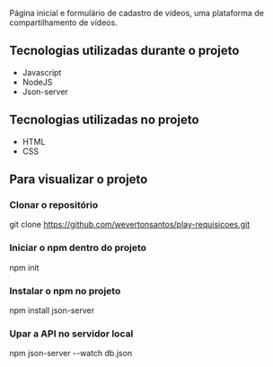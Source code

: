 <p>Página inicial e formulário de cadastro de vídeos, uma plataforma de compartilhamento de vídeos.</p>

## Tecnologias utilizadas durante o projeto
* Javascript
* NodeJS
* Json-server

## Tecnologias utilizadas no projeto
* HTML
* CSS

## Para visualizar o projeto

### Clonar o repositório
git clone https://github.com/wevertonsantos/play-requisicoes.git

### Iniciar o npm dentro do projeto
npm init

### Instalar o npm no projeto
npm install json-server

### Upar a API no servidor local
npm json-server --watch db.json
